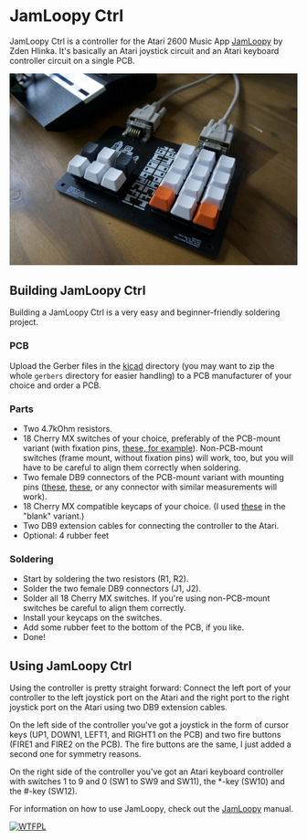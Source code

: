 # JamLoopy Ctrl

JamLoopy Ctrl is a controller for the Atari 2600 Music App [JamLoopy](http://satori.sk/jamloopy/) by Zden Hlinka. It's basically an Atari joystick circuit and an Atari keyboard controller circuit on a single PCB.

![JamLoopy Ctrl](images/jamloopy-ctrl.jpg)

## Building JamLoopy Ctrl

Building a JamLoopy Ctrl is a very easy and beginner-friendly soldering project.

### PCB

Upload the Gerber files in the [kicad](kicad) directory (you may want to zip the whole `gerbers` directory for easier handling) to a PCB manufacturer of your choice and order a PCB.

### Parts

* Two 4.7kOhm resistors.
* 18 Cherry MX switches of your choice, preferably of the PCB-mount variant (with fixation pins, [these, for example](https://www.mouser.com/ProductDetail/540-MX1A-11NW)). Non-PCB-mount switches (frame mount, without fixation pins) will work, too, but you will have to be careful to align them correctly when soldering.
* Two female DB9 connectors of the PCB-mount variant with mounting pins ([these](https://www.mouser.com/ProductDetail/571-2311765-1), [these](https://www.reichelt.de/d-sub-buchse-9-polig-gewinkelt-rm-9-4-gedr-d-sub-bu-09gwc-p113921.html), or any connector with similar measurements will work).
* 18 Cherry MX compatible keycaps of your choice. (I used [these](https://www.aliexpress.com/item/32987364794.html?spm=a2g0s.9042311.0.0.27424c4dBs286T) in the "blank" variant.)
* Two DB9 extension cables for connecting the controller to the Atari.
* Optional: 4 rubber feet

### Soldering

* Start by soldering the two resistors (R1, R2).
* Solder the two female DB9 connectors (J1, J2).
* Solder all 18 Cherry MX switches. If you're using non-PCB-mount switches be careful to align them correctly.
* Install your keycaps on the switches.
* Add some rubber feet to the bottom of the PCB, if you like.
* Done!

## Using JamLoopy Ctrl

Using the controller is pretty straight forward: Connect the left port of your controller to the left joystick port on the Atari and the right port to the right joystick port on the Atari using two DB9 extension cables.

On the left side of the controller you've got a joystick in the form of cursor keys (UP1, DOWN1, LEFT1, and RIGHT1 on the PCB) and two fire buttons (FIRE1 and FIRE2 on the PCB). The fire buttons are the same, I just added a second one for symmetry reasons.

On the right side of the controller you've got an Atari keyboard controller with switches 1 to 9 and 0 (SW1 to SW9 and SW11), the \*-key (SW10) and the #-key (SW12).

For information on how to use JamLoopy, check out the [JamLoopy](http://satori.sk/jamloopy/) manual.


[![WTFPL](http://www.wtfpl.net/wp-content/uploads/2012/12/wtfpl-badge-4.png)](http://www.wtfpl.net)
